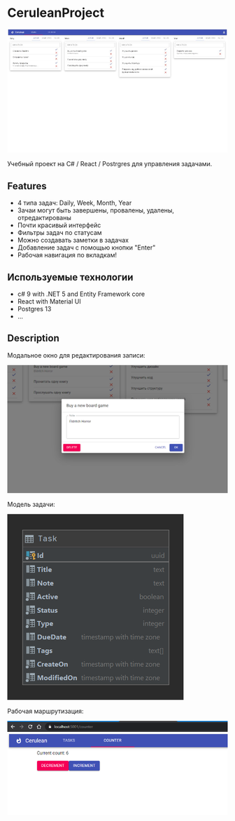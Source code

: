 # CeruleanProject

![](History/image1.jpg)

Учебный проект на C# / React / Postrgres  для управления задачами. 

## Features

* 4 типа задач: Daily, Week, Month, Year
* Зачаи могут быть завершены, провалены, удалены, отредактированы
* Почти красивый интерфейс
* Фильтры задач по статусам
* Можно создавать заметки в задачах
* Добавление задач с помощью кнопки "Enter"
* Рабочая навигация по вкладкам!

## Используемые технологии 

* c# 9 with .NET 5 and Entity Framework core
* React with Material UI
* Postgres 13
* ...

## Description

Модальное окно для редактирования записи:

![](History/image2.png)

Модель задачи:

![](History/image3.png)

Рабочая маршрутизация:

![](History/image4.png)

